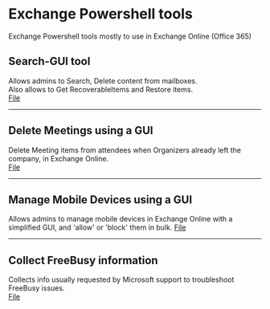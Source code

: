 # Exchange Powershell tools
Exchange Powershell tools mostly to use in Exchange Online (Office 365)

## Search-GUI tool
Allows admins to Search, Delete content from mailboxes.  
Also allows to Get RecoverableItems and Restore items.  
[File](/search-gui/)

----

## Delete Meetings using a GUI  
Delete Meeting items from attendees when Organizers already left the company, in Exchange Online.  
[File](/DeleteMeetings-gui/)

----

## Manage Mobile Devices using a GUI  
Allows admins to manage mobile devices in Exchange Online with a simplified GUI, and 'allow' or 'block' them in bulk.
[File](/manage-mobileDevices/)

----

## Collect FreeBusy information
Collects info usually requested by Microsoft support to troubleshoot FreeBusy issues.  
[File](/CollectFBLogs/)